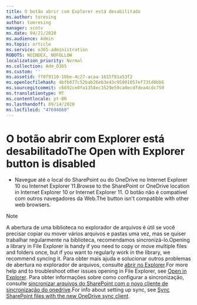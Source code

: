 ```yaml
---
title: O botão abrir com Explorer está desabilitado
ms.author: toresing
author: tomresing
manager: scotv
ms.date: 04/21/2020
ms.audience: Admin
ms.topic: article
ms.service: o365-administration
ROBOTS: NOINDEX, NOFOLLOW
localization_priority: Normal
ms.collection: Adm_O365
ms.custom: ''
ms.assetid: ff0f9110-10be-4c27-acaa-1615f81a53f2
ms.openlocfilehash: 4bfb877c52bab26eb3e43c95901857ef731d0bb6
ms.sourcegitcommit: c6692ce0fa1358ec3529e59ca0ecdfdea4cdc759
ms.translationtype: MT
ms.contentlocale: pt-BR
ms.lasthandoff: 09/14/2020
ms.locfileid: "47694660"
---
```

# <a name="the-open-with-explorer-button-is-disabled"></a><span data-ttu-id="80b36-102">O botão abrir com Explorer está desabilitado</span><span class="sxs-lookup"><span data-stu-id="80b36-102">The Open with Explorer button is disabled</span></span>

- <span data-ttu-id="80b36-103">Navegue até o local do SharePoint ou do OneDrive no Internet Explorer 10 ou Internet Explorer 11.</span><span class="sxs-lookup"><span data-stu-id="80b36-103">Browse to the SharePoint or OneDrive location in Internet Explorer 10 or Internet Explorer 11.</span></span> <span data-ttu-id="80b36-104">O botão não é compatível com outros navegadores da Web.</span><span class="sxs-lookup"><span data-stu-id="80b36-104">The button isn't compatible with other web browsers.</span></span>
    
> [!NOTE]
> <span data-ttu-id="80b36-105">A abertura de uma biblioteca no explorador de arquivos é útil se você precisar copiar ou mover vários arquivos e pastas uma vez, mas se quiser trabalhar regularmente na biblioteca, recomendamos sincronizá-lo.</span><span class="sxs-lookup"><span data-stu-id="80b36-105">Opening a library in File Explorer is handy if you need to copy or move multiple files and folders once, but if you want to regularly work in the library, we recommend syncing it.</span></span> <span data-ttu-id="80b36-106">Para obter mais ajuda e solucionar outros problemas de abertura no explorador de arquivos, consulte [abrir no Explorer](https://go.microsoft.com/fwlink/?linkid=871665).</span><span class="sxs-lookup"><span data-stu-id="80b36-106">For more help and to troubleshoot other issues opening in File Explorer, see [Open in Explorer](https://go.microsoft.com/fwlink/?linkid=871665).</span></span> <span data-ttu-id="80b36-107">Para obter informações sobre como configurar a sincronização, consulte [sincronizar arquivos do SharePoint com o novo cliente de sincronização do onedrive](https://go.microsoft.com/fwlink/?linkid=871666).</span><span class="sxs-lookup"><span data-stu-id="80b36-107">For info about setting up sync, see [Sync SharePoint files with the new OneDrive sync client](https://go.microsoft.com/fwlink/?linkid=871666).</span></span> 
  

